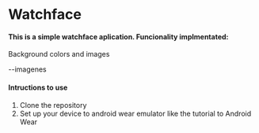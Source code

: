 
# Watchface

#### This is a simple watchface aplication. Funcionality implmentated:

 Background colors and images

--imagenes

#### Intructions to use

1. Clone the repository
2. Set up your device to android wear emulator like the tutorial to Android Wear
